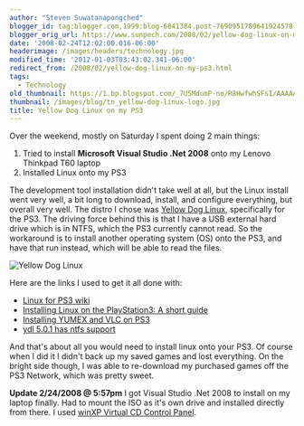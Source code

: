 ```yaml
---
author: "Steven Suwatanapongched"
blogger_id: tag:blogger.com,1999:blog-6841384.post-7690951789641924578
blogger_orig_url: https://www.sunpech.com/2008/02/yellow-dog-linux-on-my-ps3.html
date: '2008-02-24T12:02:00.016-06:00'
headerimage: /images/headers/technology.jpg
modified_time: '2012-01-03T03:43:02.341-06:00'
redirect_from: /2008/02/yellow-dog-linux-on-my-ps3.html
tags:
  - Technology
old_thumbnail: https://1.bp.blogspot.com/_7U5MdumP-no/R8HwfwhSFsI/AAAAAAAAAgI/DUh0vPPHiSg/s800/ydl_logo.jpg
thumbnail: /images/blog/tn_yellow-dog-linux-logo.jpg
title: Yellow Dog Linux on my PS3
---
```



Over the weekend, mostly on Saturday I spent doing 2 main things:


  1. Tried to install **Microsoft Visual Studio .Net 2008** onto my Lenovo Thinkpad T60 laptop
  2. Installed Linux onto my PS3


The development tool installation didn't take well at all, but the Linux install went very well, a bit long to download, install, and configure everything, but overall very well.  The distro I chose was [Yellow Dog Linux](https://www.terrasoftsolutions.com/products/ydl/), specifically for the PS3.  The driving force behind this is that I have a USB external hard drive which is in NTFS, which the PS3 currently cannot read.  So the workaround is to install another operating system (OS) onto the PS3, and have that run instead, which will be able to read the files.

![Yellow Dog Linux](/images/blog/ydl_logo.jpg)

Here are the links I used to get it all done with:

* [Linux for PS3 wiki](https://en.wikipedia.org/wiki/Linux_for_PlayStation_3)
* [Installing Linux on the PlayStation3: A short guide](https://www.ps3grid.net/install_linux.php)
* [Installing YUMEX and VLC on PS3](https://tictech2.blogspot.com/2007/01/installing-vlc-on-ps3-running-yellowdog.html)
* [ydl 5.0.1 has ntfs support](https://www.yellowdog-board.com/viewtopic.php?p=9876)


And that's about all you would need to install linux onto your PS3.  Of course when I did it I didn't back up my saved games and lost everything.  On the bright side though, I was able to re-download my purchased games off the PS3 Network, which was pretty sweet.  

**Update 2/24/2008 @ 5:57pm** I got Visual Studio .Net 2008 to install on my laptop finally.  Had to mount the ISO as it's own drive and installed directly from there.  I used [winXP Virtual CD Control Panel](https://download.microsoft.com/download/7/b/6/7b6abd84-7841-4978-96f5-bd58df02efa2/winxpvirtualcdcontrolpanel_21.exe).